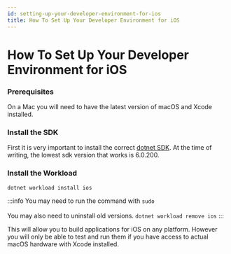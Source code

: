 ```yaml
---
id: setting-up-your-developer-environment-for-ios
title: How To Set Up Your Developer Environment for iOS
---
```


# How To Set Up Your Developer Environment for iOS

### Prerequisites

On a Mac you will need to have the latest version of macOS and Xcode installed.

### Install the SDK

First it is very important to install the correct [dotnet SDK](https://dotnet.microsoft.com/en-us/download/dotnet/6.0). At the time of writing, the lowest sdk version that works is 6.0.200.

### Install the Workload

```bash
dotnet workload install ios
```

:::info
You may need to run the command with `sudo`\
\
You may also need to uninstall old versions. `dotnet workload remove ios`
:::

This will allow you to build applications for iOS on any platform. However you will only be able to test and run them if you have access to actual macOS hardware with Xcode installed.
